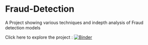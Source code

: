 # Fraud-Detection

A Project showing various techniques and indepth analysis of Fraud detection models

Click here to explore the project : [![Binder](https://mybinder.org/badge_logo.svg)](https://mybinder.org/v2/gh/cyberninja22/Fraud-Detection/master)

